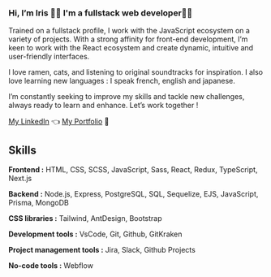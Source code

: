 ### Hi, I’m Iris 👋🏻 I'm a fullstack web developer👩‍💻

Trained on a fullstack profile, I work with the JavaScript ecosystem on a variety of projects. With a strong affinity for front-end development, I’m keen to work with the React ecosystem and create dynamic, intuitive and user-friendly interfaces.

I love ramen, cats, and listening to original soundtracks for inspiration. I also love learning new languages : I speak french, english and japanese.

I’m constantly seeking to improve my skills and tackle new challenges, always ready to learn and enhance. Let’s work together !

[My LinkedIn](https://www.linkedin.com/in/iris-kerremans/) 👈
[My Portfolio](https://iriskerremans.com/) 🍡

## Skills

**Frontend :** HTML, CSS, SCSS, JavaScript, Sass, React, Redux, TypeScript, Next.js

**Backend :** Node.js, Express, PostgreSQL, SQL, Sequelize, EJS, JavaScript, Prisma, MongoDB

**CSS libraries :** Tailwind, AntDesign, Bootstrap

**Development tools :** VsCode, Git, Github, GitKraken

**Project management tools :** Jira, Slack, Github Projects

**No-code tools :** Webflow
